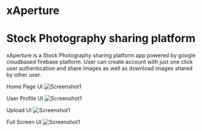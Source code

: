 # xAperture
# Stock Photography sharing platform 



xAperture is a  Stock Photography sharing platform app powered by google cloudbased firebase platform.
User can create account with just one click user authentication and share images as well as download 
images shared by other user. 


Home Page UI
![Screenshot1](/Screenshot_2020-09-25-18-08-35-322_com.example.xaperture.jpg)

User Profile UI
![Screenshot1](/Screenshot_2020-09-25-18-15-07-129_com.example.xaperture.jpg)

Upload UI
![Screenshot1](/Screenshot_2020-09-25-18-15-15-237_com.example.xaperture.jpg)

Full Screen UI
![Screenshot1](/Screenshot_2020-11-24-09-29-01-897_com.example.xaperture.jpg)







